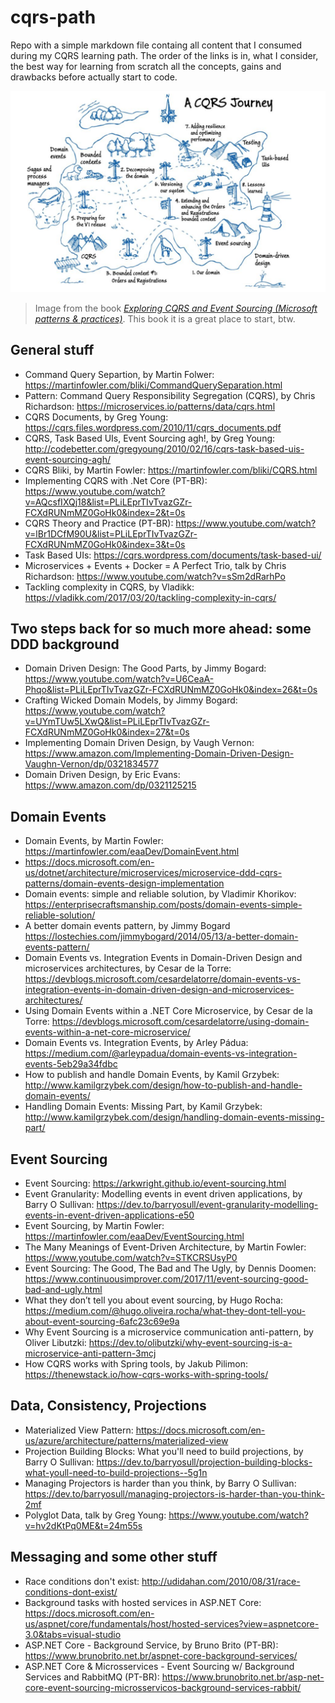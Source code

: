 # cqrs-path
Repo with a simple markdown file containg all content that I consumed during my CQRS learning path. The order of the links is in, what I consider, the best way for learning from scratch all the concepts, gains and drawbacks before actually start to code.

![A CQRS Journey](cqrs-journey.png)

> Image from the book [*Exploring CQRS and Event Sourcing (Microsoft patterns & practices)*](https://www.amazon.com/dp/B00EUGIRQY/ref=docs-os-doi_0). This book it is a great place to start, btw.

## General stuff

- Command Query Separtion, by Martin Folwer: https://martinfowler.com/bliki/CommandQuerySeparation.html
- Pattern: Command Query Responsibility Segregation (CQRS), by Chris Richardson: https://microservices.io/patterns/data/cqrs.html
- CQRS Documents, by Greg Young: https://cqrs.files.wordpress.com/2010/11/cqrs_documents.pdf
- CQRS, Task Based UIs, Event Sourcing agh!, by Greg Young: http://codebetter.com/gregyoung/2010/02/16/cqrs-task-based-uis-event-sourcing-agh/
- CQRS Bliki, by Martin Fowler: https://martinfowler.com/bliki/CQRS.html
- Implementing CQRS with .Net Core (PT-BR): https://www.youtube.com/watch?v=AQcsfIXQj18&list=PLiLEprTIvTvazGZr-FCXdRUNmMZ0GoHk0&index=2&t=0s
- CQRS Theory and Practice (PT-BR): https://www.youtube.com/watch?v=lBr1DCfM90U&list=PLiLEprTIvTvazGZr-FCXdRUNmMZ0GoHk0&index=3&t=0s
- Task Based UIs: https://cqrs.wordpress.com/documents/task-based-ui/
- Microservices + Events + Docker = A Perfect Trio, talk by Chris Richardson: https://www.youtube.com/watch?v=sSm2dRarhPo
- Tackling complexity in CQRS, by Vladikk: https://vladikk.com/2017/03/20/tackling-complexity-in-cqrs/

## Two steps back for so much more ahead: some DDD background 

- Domain Driven Design: The Good Parts, by Jimmy Bogard: https://www.youtube.com/watch?v=U6CeaA-Phqo&list=PLiLEprTIvTvazGZr-FCXdRUNmMZ0GoHk0&index=26&t=0s
- Crafting Wicked Domain Models, by Jimmy Bogard: https://www.youtube.com/watch?v=UYmTUw5LXwQ&list=PLiLEprTIvTvazGZr-FCXdRUNmMZ0GoHk0&index=27&t=0s
- Implementing Domain Driven Design, by Vaugh Vernon: https://www.amazon.com/Implementing-Domain-Driven-Design-Vaughn-Vernon/dp/0321834577
- Domain Driven Design, by Eric Evans: https://www.amazon.com/dp/0321125215

## Domain Events

- Domain Events, by Martin Fowler: https://martinfowler.com/eaaDev/DomainEvent.html
- https://docs.microsoft.com/en-us/dotnet/architecture/microservices/microservice-ddd-cqrs-patterns/domain-events-design-implementation
- Domain events: simple and reliable solution, by Vladimir Khorikov: https://enterprisecraftsmanship.com/posts/domain-events-simple-reliable-solution/
- A better domain events pattern, by Jimmy Bogard https://lostechies.com/jimmybogard/2014/05/13/a-better-domain-events-pattern/
- Domain Events vs. Integration Events in Domain-Driven Design and microservices architectures, by Cesar de la Torre: https://devblogs.microsoft.com/cesardelatorre/domain-events-vs-integration-events-in-domain-driven-design-and-microservices-architectures/
- Using Domain Events within a .NET Core Microservice, by Cesar de la Torre: https://devblogs.microsoft.com/cesardelatorre/using-domain-events-within-a-net-core-microservice/
- Domain Events vs. Integration Events, by Arley Pádua: https://medium.com/@arleypadua/domain-events-vs-integration-events-5eb29a34fdbc
- How to publish and handle Domain Events, by Kamil Grzybek: http://www.kamilgrzybek.com/design/how-to-publish-and-handle-domain-events/
- Handling Domain Events: Missing Part, by Kamil Grzybek: http://www.kamilgrzybek.com/design/handling-domain-events-missing-part/

## Event Sourcing

- Event Sourcing: https://arkwright.github.io/event-sourcing.html
- Event Granularity: Modelling events in event driven applications, by Barry O Sullivan: https://dev.to/barryosull/event-granularity-modelling-events-in-event-driven-applications-e50
- Event Sourcing, by Martin Fowler: https://martinfowler.com/eaaDev/EventSourcing.html
- The Many Meanings of Event-Driven Architecture, by Martin Fowler: https://www.youtube.com/watch?v=STKCRSUsyP0
- Event Sourcing: The Good, The Bad and The Ugly, by Dennis Doomen: https://www.continuousimprover.com/2017/11/event-sourcing-good-bad-and-ugly.html
- What they don’t tell you about event sourcing, by Hugo Rocha: https://medium.com/@hugo.oliveira.rocha/what-they-dont-tell-you-about-event-sourcing-6afc23c69e9a
- Why Event Sourcing is a microservice communication anti-pattern, by Oliver Libutzki: https://dev.to/olibutzki/why-event-sourcing-is-a-microservice-anti-pattern-3mcj
- How CQRS works with Spring tools, by Jakub Pilimon:  https://thenewstack.io/how-cqrs-works-with-spring-tools/

## Data, Consistency, Projections

- Materialized View Pattern: https://docs.microsoft.com/en-us/azure/architecture/patterns/materialized-view
- Projection Building Blocks: What you'll need to build projections, by Barry O Sullivan: https://dev.to/barryosull/projection-building-blocks-what-youll-need-to-build-projections--5g1n
- Managing Projectors is harder than you think, by Barry O Sullivan: https://dev.to/barryosull/managing-projectors-is-harder-than-you-think-2mf 
- Polyglot Data, talk by Greg Young: https://www.youtube.com/watch?v=hv2dKtPq0ME&t=24m55s

## Messaging and some other stuff
- Race conditions don't exist: http://udidahan.com/2010/08/31/race-conditions-dont-exist/
- Background tasks with hosted services in ASP.NET Core: https://docs.microsoft.com/en-us/aspnet/core/fundamentals/host/hosted-services?view=aspnetcore-3.0&tabs=visual-studio
- ASP.NET Core - Background Service, by Bruno Brito (PT-BR): https://www.brunobrito.net.br/aspnet-core-background-services/
- ASP.NET Core & Microsservices - Event Sourcing w/ Background Services and RabbitMQ (PT-BR): https://www.brunobrito.net.br/asp-net-core-event-sourcing-microsservicos-background-services-rabbit/
